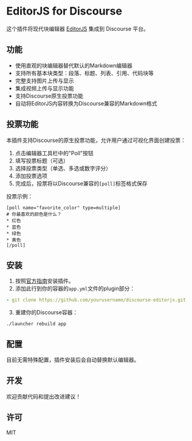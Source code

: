 # EditorJS for Discourse

这个插件将现代块编辑器 [EditorJS](https://editorjs.io/) 集成到 Discourse 平台。

## 功能

- 使用直观的块编辑器替代默认的Markdown编辑器
- 支持所有基本块类型：段落、标题、列表、引用、代码块等
- 完整支持图片上传与显示
- 集成视频上传与显示功能
- 支持Discourse原生投票功能
- 自动将EditorJS内容转换为Discourse兼容的Markdown格式

## 投票功能

本插件支持Discourse的原生投票功能，允许用户通过可视化界面创建投票：

1. 点击编辑器工具栏中的"Poll"按钮
2. 填写投票标题（可选）
3. 选择投票类型（单选、多选或数字评分）
4. 添加投票选项
5. 完成后，投票将以Discourse兼容的`[poll]`标签格式保存

投票示例：

```
[poll name="favorite_color" type=multiple]
# 你最喜欢的颜色是什么？
* 红色
* 蓝色
* 绿色
* 黄色
[/poll]
```

## 安装

1. 按照[官方指南](https://meta.discourse.org/t/install-plugins-in-discourse/19157)安装插件。
2. 添加此行到你的容器的`app.yml`文件的plugin部分：

```yaml
- git clone https://github.com/yourusername/discourse-editorjs.git
```

3. 重建你的Discourse容器：

```
./launcher rebuild app
```

## 配置

目前无需特殊配置，插件安装后会自动替换默认编辑器。

## 开发

欢迎贡献代码和提出改进建议！

## 许可

MIT 